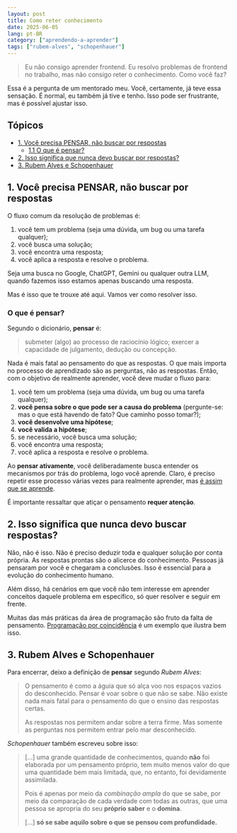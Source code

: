 ```yaml
---
layout: post
title: Como reter conhecimento
date: 2025-06-05
lang: pt-BR
category: ["aprendendo-a-aprender"]
tags: ["rubem-alves", "schopenhauer"]
---
```


> Eu não consigo aprender frontend. Eu resolvo problemas de frontend no trabalho, mas não consigo reter o conhecimento. Como você faz?

Essa é a pergunta de um mentorado meu. Você, certamente, já teve essa sensação. É normal, eu também já tive e tenho. Isso pode ser frustrante, mas é possível ajustar isso.

## Tópicos

- [1. Você precisa PENSAR, não buscar por respostas](#1-você-precisa-pensar-não-buscar-por-respostas)
    - [1.1 O que é pensar?](#o-que-é-pensar)
- [2. Isso significa que nunca devo buscar por respostas?](#2-isso-significa-que-nunca-devo-buscar-respostas)
- [3. Rubem Alves e Schopenhauer](#3-rubem-alves-e-schopenhauer)


## 1. Você precisa PENSAR, não buscar por respostas

O fluxo comum da resolução de problemas é:

1. você tem um problema (seja uma dúvida, um bug ou uma tarefa qualquer);
2. você busca uma solução;
3. você encontra uma resposta;
4. você aplica a resposta e resolve o problema.

Seja uma busca no Google, ChatGPT, Gemini ou qualquer outra LLM, quando fazemos isso estamos apenas buscando uma resposta.

Mas é isso que te trouxe até aqui. Vamos ver como resolver isso.

### O que é pensar?

Segundo o dicionário, **pensar** é:

> submeter (algo) ao processo de raciocínio lógico; exercer a capacidade de julgamento, dedução ou concepção.

Nada é mais fatal ao pensamento do que as respostas. O que mais importa no processo de aprendizado são as perguntas, não
as respostas. Então, com o objetivo de realmente aprender, você deve mudar o fluxo para:

1. você tem um problema (seja uma dúvida, um bug ou uma tarefa qualquer);
2. **você pensa sobre o que pode ser a causa do problema** (pergunte-se: mas o que está havendo de fato? Que caminho posso tomar?);
3. **você desenvolve uma hipótese**;
4. **você valida a hipótese**;
5. se necessário, você busca uma solução;
6. você encontra uma resposta;
7. você aplica a resposta e resolve o problema.

Ao **pensar ativamente**, você deliberadamente busca entender os mecanismos por trás do problema, logo você aprende. Claro, é preciso repetir esse processo várias vezes para realmente aprender, mas [é assim que se aprende][].

É importante ressaltar que atiçar o pensamento **requer atenção**.

## 2. Isso significa que nunca devo buscar respostas?

Não, não é isso. Não é preciso deduzir toda e qualquer solução por conta própria. As respostas prontas são o alicerce do conhecimento. Pessoas já pensaram por você e chegaram a conclusões. Isso é essencial para a evolução do conhecimento humano.

Além disso, há cenários em que você não tem interesse em aprender conceitos daquele problema em específico, só quer resolver e seguir em frente.

Muitas das más práticas da área de programação são fruto da falta de pensamento. [Programação por coincidência][] é um exemplo que ilustra bem isso.

## 3. Rubem Alves e Schopenhauer

Para encerrar, deixo a definição de **pensar** segundo _Rubem Alves_:

> O pensamento é como a águia que só alça voo nos espaços vazios do desconhecido. Pensar é voar sobre o que não se sabe. Não existe nada mais fatal para o pensamento do que o ensino das respostas certas.
>
> As respostas nos permitem andar sobre a terra firme. Mas somente as perguntas nos permitem entrar pelo mar desconhecido.

_Schopenhauer_ também escreveu sobre isso:

> [...] uma grande quantidade de conhecimentos, quando **não** foi elaborada por um pensamento próprio, tem muito menos valor do que uma quantidade bem mais limitada, que, no entanto, foi devidamente assimilada.
>
> Pois é apenas por meio da _combinação ampla_ do que se sabe, por meio da comparação de cada verdade com todas as outras, que uma pessoa se apropria do seu **próprio saber** e o **domina**.
>
> [...] **só se sabe aquilo sobre o que se pensou com profundidade.**

[é assim que se aprende]: https://codesilva.github.io/aprendizado/2024/06/18/o-que-voce-nao-consegue-explicar-nao-entende.html#seu-c%C3%A9rebro-aprende-assim
[Programação por coincidência]: https://codesilva.github.io/carreira/2024/01/22/senile-software-developer.html#programa%C3%A7%C3%A3o-por-coincidencia
